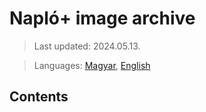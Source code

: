 # Napló+ image archive

> Last updated: 2024.05.13.

> Languages: [Magyar](README.md), [English](README_en.md)

## Contents